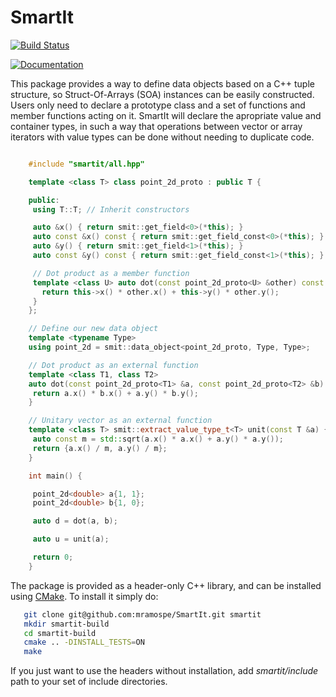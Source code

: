 # SmartIt

[![Build Status](https://travis-ci.org/mramospe/SmartIt.svg?branch=master)](https://travis-ci.org/mramospe/SmartIt)

[![Documentation](https://img.shields.io/badge/documentation-link-blue.svg)](https://mramospe.github.io/SmartIt)

This package provides a way to define data objects based on a C++ tuple structure, so Struct-Of-Arrays (SOA) instances can be easily constructed.
Users only need to declare a prototype class and a set of functions and member functions acting on it.
SmartIt will declare the apropriate value and container types, in such a way that operations between vector or array iterators with value types can be done without needing to duplicate code.

```cpp

    #include "smartit/all.hpp"

    template <class T> class point_2d_proto : public T {

    public:
     using T::T; // Inherit constructors

     auto &x() { return smit::get_field<0>(*this); }
     auto const &x() const { return smit::get_field_const<0>(*this); }
     auto &y() { return smit::get_field<1>(*this); }
     auto const &y() const { return smit::get_field_const<1>(*this); }

     // Dot product as a member function
     template <class U> auto dot(const point_2d_proto<U> &other) const {
       return this->x() * other.x() + this->y() * other.y();
     }
    };

    // Define our new data object
    template <typename Type>
    using point_2d = smit::data_object<point_2d_proto, Type, Type>;

    // Dot product as an external function
    template <class T1, class T2>
    auto dot(const point_2d_proto<T1> &a, const point_2d_proto<T2> &b) {
     return a.x() * b.x() + a.y() * b.y();
    }

    // Unitary vector as an external function
    template <class T> smit::extract_value_type_t<T> unit(const T &a) {
     auto const m = std::sqrt(a.x() * a.x() + a.y() * a.y());
     return {a.x() / m, a.y() / m};
    }

    int main() {

     point_2d<double> a{1, 1};
     point_2d<double> b{1, 0};

     auto d = dot(a, b);

     auto u = unit(a);

     return 0;
    }
```

The package is provided as a header-only C++ library, and can be installed using [CMake](https://cmake.org).
To install it simply do:

```bash
   git clone git@github.com:mramospe/SmartIt.git smartit
   mkdir smartit-build
   cd smartit-build
   cmake .. -DINSTALL_TESTS=ON
   make
```

If you just want to use the headers without installation, add *smartit/include* path to your set of include directories.

